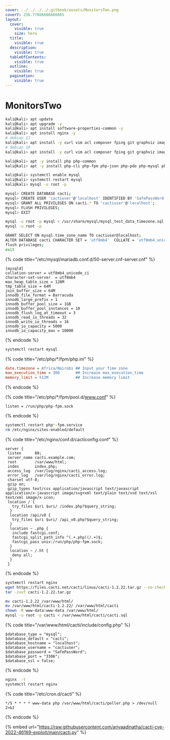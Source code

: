 ```yaml
---
cover: ../../../../.gitbook/assets/MonitorsTwo.png
coverY: 256.77866666666665
layout:
  cover:
    visible: true
    size: hero
  title:
    visible: true
  description:
    visible: true
  tableOfContents:
    visible: true
  outline:
    visible: true
  pagination:
    visible: true
---
```


# MonitorsTwo

```bash
kali@kali> apt update
kali@kali> apt upgrade -y
kali@kali> apt install software-properties-common -y
kali@kali> apt install nginx -y
# debian 11
kali@kali> apt install -y curl vim acl composer fping git graphviz imagemagick mariadb-client mariadb-server mtr-tiny nginx-full python3-memcache python3-mysqldb snmp snmpd whois php-snmp rrdtool librrds-perl
# debian 10
kali@kali> apt install -y curl vim acl composer fping git graphviz imagemagick mariadb-client mariadb-server mtr-tiny nginx-full python-memcache python-mysqldb snmp snmpd whois php-snmp rrdtool librrds-perl

kali@kali> apt -y install php php-common
kali@kali> apt -y install php-cli php-fpm php-json php-pdo php-mysql php-zip php-gd  php-mbstring php-curl php-xml php-pear php-bcmath php-gmp php-ldap

kali@kali> systemctl enable mysql
kali@kali> systemctl restart mysql
kali@kali> mysql -u root -p

mysql> CREATE DATABASE cacti;
mysql> CREATE USER 'cactiuser'@'localhost' IDENTIFIED BY 'SafePassWord'; ## Make it strong
mysql> GRANT ALL PRIVILEGES ON cacti.* TO 'cactiuser'@'localhost';
mysql> FLUSH PRIVILEGES;
mysql> EXIT

mysql -u root -p mysql < /usr/share/mysql/mysql_test_data_timezone.sql
mysql -u root -p

GRANT SELECT ON mysql.time_zone_name TO cactiuser@localhost;
ALTER DATABASE cacti CHARACTER SET = 'utf8mb4'  COLLATE = 'utf8mb4_unicode_ci';
flush privileges;
exit
```

{% code title="/etc/mysql/mariadb.conf.d/50-server.cnf-server.cnf" %}
```
[mysqld]
collation-server = utf8mb4_unicode_ci
character-set-server  = utf8mb4
max_heap_table_size = 128M
tmp_table_size = 64M
join_buffer_size = 64M
innodb_file_format = Barracuda
innodb_large_prefix = 1
innodb_buffer_pool_size = 1GB
innodb_buffer_pool_instances = 10
innodb_flush_log_at_timeout = 3
innodb_read_io_threads = 32
innodb_write_io_threads = 16
innodb_io_capacity = 5000
innodb_io_capacity_max = 10000
```
{% endcode %}

```bash
systemctl restart mysql
```

{% code title="/etc/php/*/fpm/php.ini" %}
```ini
date.timezone = Africa/Nairobi ## Input your Time zone
max_execution_time = 300       ## Increase max_execution_time
memory_limit = 512M            ## Increase memory limit
```
{% endcode %}

{% code title="/etc/php/*/fpm/pool.d/www.conf" %}
```
listen = /run/php/php-fpm.sock
```
{% endcode %}

```bash
systemctl restart php*-fpm.service
rm /etc/nginx/sites-enabled/default
```

{% code title="/etc/nginx/conf.d/cacticonfig.conf" %}
```nginx
server {
 listen      80;
 server_name cacti.example.com;
 root        /var/www/html;
 index       index.php;
 access_log  /var/log/nginx/cacti_access.log;
 error_log   /var/log/nginx/cacti_error.log;
 charset utf-8;
 gzip on;
 gzip_types text/css application/javascript text/javascript application/x-javascript image/svg+xml text/plain text/xsd text/xsl text/xml image/x-icon;
 location / {
   try_files $uri $uri/ /index.php?$query_string;
  }
  location /api/v0 {
   try_files $uri $uri/ /api_v0.php?$query_string;
  }
  location ~ .php {
   include fastcgi.conf;
   fastcgi_split_path_info ^(.+.php)(/.+)$;
   fastcgi_pass unix:/run/php/php-fpm.sock;
  }
  location ~ /.ht {
   deny all;
  }
 }
```
{% endcode %}

```bash
systemctl restart nginx
wget https://files.cacti.net/cacti/linux/cacti-1.2.22.tar.gz --no-check-certificate
tar -zxvf cacti-1.2.22.tar.gz

mv cacti-1.2.22 /var/www/html/
mv /var/www/html/cacti-1.2.22/ /var/www/html/cacti
chown -R www-data:www-data /var/www/html/
mysql -u root -p cacti < /var/www/html/cacti/cacti.sql
```

{% code title="/var/www/html/cacti/include/config.php" %}
```
$database_type = "mysql";
$database_default = "cacti";
$database_hostname = "localhost";
$database_username = "cactiuser";
$database_password = "SafePassWord"; 
$database_port = "3306";
$database_ssl = false;
```
{% endcode %}

```bash
nginx  -t
systemctl restart nginx
```

{% code title="/etc/cron.d/cacti" %}
```
*/5 * * * * www-data php /var/www/html/cacti/poller.php > /dev/null 2>&1
```
{% endcode %}







{% embed url="https://raw.githubusercontent.com/ariyaadinatha/cacti-cve-2022-46169-exploit/main/cacti.py" %}
